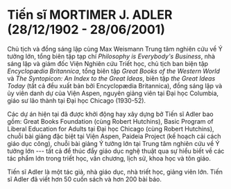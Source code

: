 # Tiến sĩ MORTIMER J. ADLER (28/12/1902 - 28/06/2001)

Chủ tịch và đồng sáng lập cùng Max Weismann Trung tâm nghiên cứu về Ý tưởng lớn,
tổng biên tập tạp chí *Philosophy is Everybody's Business*, nhà sáng lập và giám đốc 
Viện Nghiên cứu Triết học, chủ tịch ban biện tập *Encyclopædia Britannica*, tổng
biên tập *Great Books of the Western World* và *The Syntopicon: An Index to the Great Ideas*,
biên tập *the Great Ideas Today* (tất cả đều xuất bản bởi Encyclopædia Britannica),
đồng sáng lập và ủy viên danh dự của Viện Aspen, nguyên giảng viên tại Đại học
Columbia, giáo sư lão thành tại Đại học Chicago (1930-52).

Các dự án hiện tại đã được khởi động hay xây dựng bở Tiến sĩ Adler bao gồm:
Great Books Foundation (cùng Robert Hutchins), Basic Program of Liberal Education
for Adults tại Đại học Chicago (cùng Robert Hutchins), chuỗi bài giảng đặc biệt
tại Viện Aspen, Paideia Project (kế hoạch cải cách giáo dục công), chuỗi bài giảng
Ý tưởng lớn tại Trung tâm nghiên cứu về Ý tưởng lớn --- tất cả để thúc đẩy giáo dục
nghệ thuật qua sự hiểu biết về các tác phẩm lớn trong triết học, văn chương,
lịch sử, khoa học và tôn giáo.

Tiến sĩ Adler là một tác giả, nhà giáo dục, nhà triết học, giảng viên lớn.
Tiến sĩ Adler đã viết hơn 50 cuốn sách và hơn 200 bài báo.